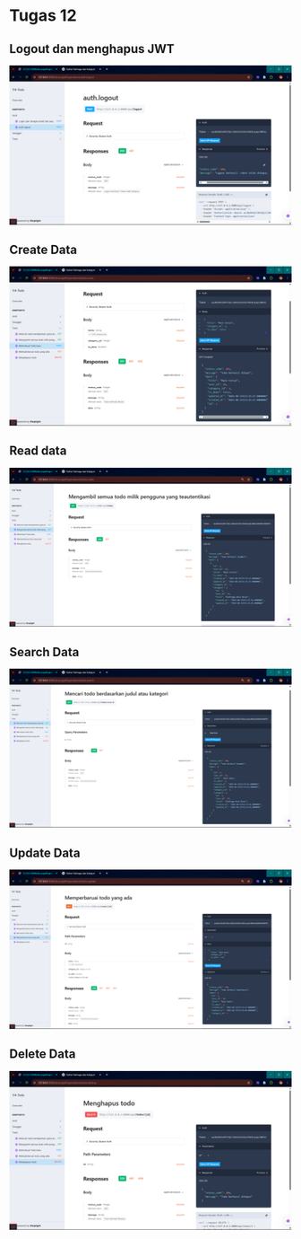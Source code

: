 # Tugas 12

## Logout dan menghapus JWT
![Alt Text](<Screenshot (1684).png>)

## Create Data 
![Alt Text](<Screenshot (1678).png>)

## Read data 
![Alt Text](<Screenshot (1679).png>)

## Search Data 
![Alt Text](<Screenshot (1682).png>)

## Update Data
![Alt Text](<Screenshot (1680).png>)

## Delete Data 
![Alt Text](<Screenshot (1681).png>)